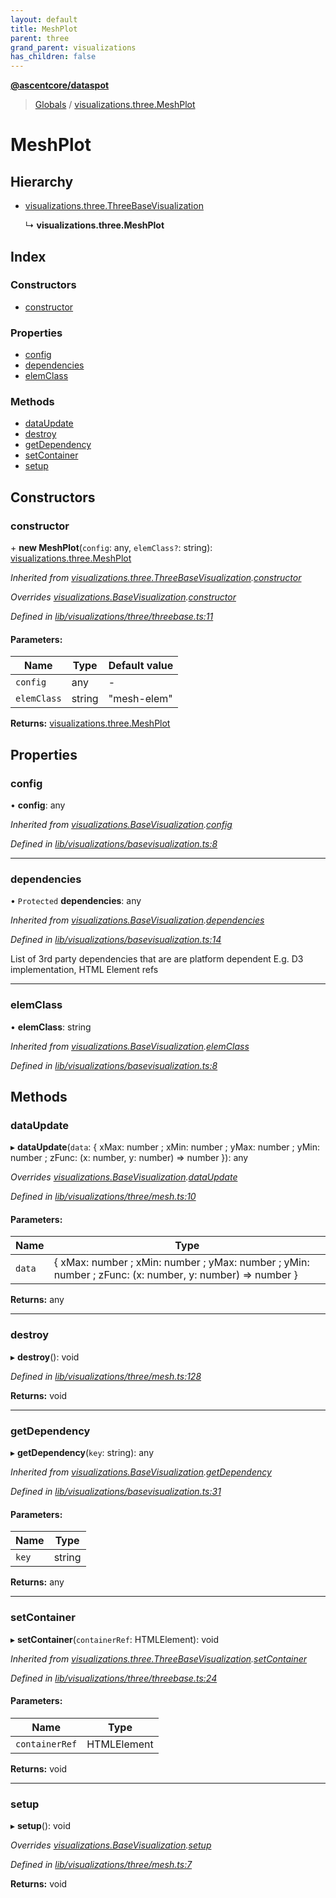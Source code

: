 ```yaml
---
layout: default
title: MeshPlot
parent: three
grand_parent: visualizations
has_children: false
---
```


**[@ascentcore/dataspot](../README.md)**

> [Globals](../globals.md) / [visualizations.three.MeshPlot](visualizations_three_meshplot)

# MeshPlot

## Hierarchy

* [visualizations.three.ThreeBaseVisualization](visualizations_three_threebasevisualization)

  ↳ **visualizations.three.MeshPlot**

## Index

### Constructors

* [constructor](visualizations_three_meshplot#constructor)

### Properties

* [config](visualizations_three_meshplot#config)
* [dependencies](visualizations_three_meshplot#dependencies)
* [elemClass](visualizations_three_meshplot#elemclass)

### Methods

* [dataUpdate](visualizations_three_meshplot#dataupdate)
* [destroy](visualizations_three_meshplot#destroy)
* [getDependency](visualizations_three_meshplot#getdependency)
* [setContainer](visualizations_three_meshplot#setcontainer)
* [setup](visualizations_three_meshplot#setup)

## Constructors

### constructor

\+ **new MeshPlot**(`config`: any, `elemClass?`: string): [visualizations.three.MeshPlot](visualizations_three_meshplot)

*Inherited from [visualizations.three.ThreeBaseVisualization](visualizations_three_threebasevisualization).[constructor](visualizations_three_threebasevisualization#constructor)*

*Overrides [visualizations.BaseVisualization](visualizations_basevisualization).[constructor](visualizations_basevisualization#constructor)*

*Defined in [lib/visualizations/three/threebase.ts:11](https://github.com/ascentcore/dataspot/blob/5151dd9/lib/visualizations/three/threebase.ts#L11)*

#### Parameters:

Name | Type | Default value |
------ | ------ | ------ |
`config` | any | - |
`elemClass` | string | "mesh-elem" |

**Returns:** [visualizations.three.MeshPlot](visualizations_three_meshplot)

## Properties

### config

•  **config**: any

*Inherited from [visualizations.BaseVisualization](visualizations_basevisualization).[config](visualizations_basevisualization#config)*

*Defined in [lib/visualizations/basevisualization.ts:8](https://github.com/ascentcore/dataspot/blob/5151dd9/lib/visualizations/basevisualization.ts#L8)*

___

### dependencies

• `Protected` **dependencies**: any

*Inherited from [visualizations.BaseVisualization](visualizations_basevisualization).[dependencies](visualizations_basevisualization#dependencies)*

*Defined in [lib/visualizations/basevisualization.ts:14](https://github.com/ascentcore/dataspot/blob/5151dd9/lib/visualizations/basevisualization.ts#L14)*

List of 3rd party dependencies that are are platform dependent
E.g. D3 implementation, HTML Element refs

___

### elemClass

•  **elemClass**: string

*Inherited from [visualizations.BaseVisualization](visualizations_basevisualization).[elemClass](visualizations_basevisualization#elemclass)*

*Defined in [lib/visualizations/basevisualization.ts:8](https://github.com/ascentcore/dataspot/blob/5151dd9/lib/visualizations/basevisualization.ts#L8)*

## Methods

### dataUpdate

▸ **dataUpdate**(`data`: { xMax: number ; xMin: number ; yMax: number ; yMin: number ; zFunc: (x: number, y: number) => number  }): any

*Overrides [visualizations.BaseVisualization](visualizations_basevisualization).[dataUpdate](visualizations_basevisualization#dataupdate)*

*Defined in [lib/visualizations/three/mesh.ts:10](https://github.com/ascentcore/dataspot/blob/5151dd9/lib/visualizations/three/mesh.ts#L10)*

#### Parameters:

Name | Type |
------ | ------ |
`data` | { xMax: number ; xMin: number ; yMax: number ; yMin: number ; zFunc: (x: number, y: number) => number  } |

**Returns:** any

___

### destroy

▸ **destroy**(): void

*Defined in [lib/visualizations/three/mesh.ts:128](https://github.com/ascentcore/dataspot/blob/5151dd9/lib/visualizations/three/mesh.ts#L128)*

**Returns:** void

___

### getDependency

▸ **getDependency**(`key`: string): any

*Inherited from [visualizations.BaseVisualization](visualizations_basevisualization).[getDependency](visualizations_basevisualization#getdependency)*

*Defined in [lib/visualizations/basevisualization.ts:31](https://github.com/ascentcore/dataspot/blob/5151dd9/lib/visualizations/basevisualization.ts#L31)*

#### Parameters:

Name | Type |
------ | ------ |
`key` | string |

**Returns:** any

___

### setContainer

▸ **setContainer**(`containerRef`: HTMLElement): void

*Inherited from [visualizations.three.ThreeBaseVisualization](visualizations_three_threebasevisualization).[setContainer](visualizations_three_threebasevisualization#setcontainer)*

*Defined in [lib/visualizations/three/threebase.ts:24](https://github.com/ascentcore/dataspot/blob/5151dd9/lib/visualizations/three/threebase.ts#L24)*

#### Parameters:

Name | Type |
------ | ------ |
`containerRef` | HTMLElement |

**Returns:** void

___

### setup

▸ **setup**(): void

*Overrides [visualizations.BaseVisualization](visualizations_basevisualization).[setup](visualizations_basevisualization#setup)*

*Defined in [lib/visualizations/three/mesh.ts:7](https://github.com/ascentcore/dataspot/blob/5151dd9/lib/visualizations/three/mesh.ts#L7)*

**Returns:** void
